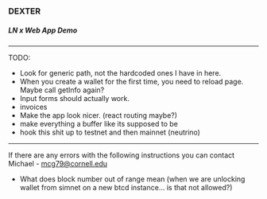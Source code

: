 ### DEXTER
##### LN x Web App Demo
---

TODO:

- Look for generic path, not the hardcoded ones I have in here.
- When you create a wallet for the first time, you need to reload page. Maybe call getInfo again?
- Input forms should actually work.
- invoices
- Make the app look nicer. (react routing maybe?)
- make everything a buffer like its supposed to be
- hook this shit up to testnet and then mainnet (neutrino)

---
If there are any errors with the following instructions you can contact Michael - mcg79@cornell.edu

- What does block number out of range mean (when we are unlocking wallet from simnet on a new btcd instance... is that not allowed?)
